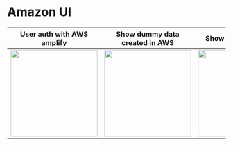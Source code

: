 # Amazon UI

|         User auth with AWS amplify        |                  Show dummy data created in AWS        |        Show product details            |
|:-----------------------------------------:|:------------------------------------------------------:|:--------------------------------------:|
|<img src="https://github-images-jusav.s3.eu-central-1.amazonaws.com/amazonclone.jpg" width="200" /> | <img src="https://github-images-jusav.s3.eu-central-1.amazonaws.com/amazonclone2.jpg" width="200" /> | <img src="https://github-images-jusav.s3.eu-central-1.amazonaws.com/amazonclone3.jpg" width="200" />|
